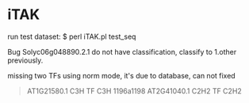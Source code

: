 
iTAK
================

run test dataset: 
	$ perl iTAK.pl test_seq


Bug
Solyc06g048890.2.1  do not have classification, classify to 1.other previously.

missing two TFs using norm mode, it's due to database, can not fixed
> AT1G21580.1   C3H     TF      C3H
1196a1198
> AT2G41040.1   C2H2    TF      C2H2








